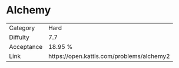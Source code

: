 # Alchemy

<table>
    <tr>
        <td>Category</td>
        <td>Hard</td>
    </tr>
    <tr>
        <td>Diffulty</td>
        <td>7.7</td>
    </tr>
    <tr>
        <td>Acceptance</td>
        <td>18.95 %</td>
    </tr>
    <tr>
        <td>Link</td>
        <td>https://open.kattis.com/problems/alchemy2</td>
    </tr>
</table>